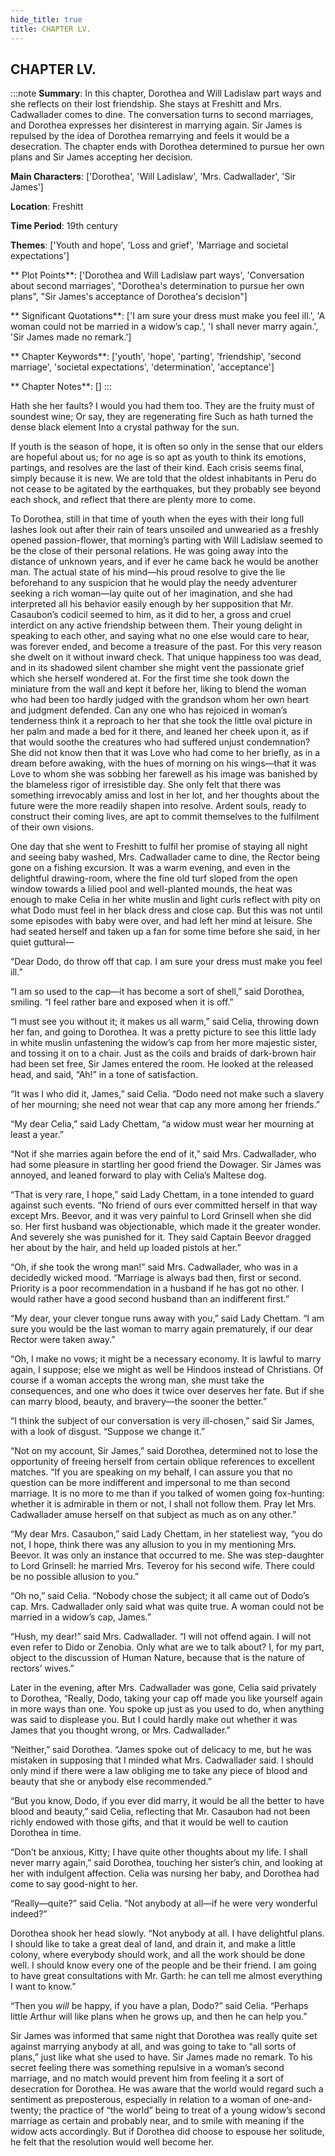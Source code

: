 ```yaml
---
hide_title: true
title: CHAPTER LV.
---
```

## CHAPTER LV.
:::note
**Summary**:
In this chapter, Dorothea and Will Ladislaw part ways and she reflects on their lost friendship. She stays at Freshitt and Mrs. Cadwallader comes to dine. The conversation turns to second marriages, and Dorothea expresses her disinterest in marrying again. Sir James is repulsed by the idea of Dorothea remarrying and feels it would be a desecration. The chapter ends with Dorothea determined to pursue her own plans and Sir James accepting her decision.

**Main Characters**:
['Dorothea', 'Will Ladislaw', 'Mrs. Cadwallader', 'Sir James']

**Location**:
Freshitt

**Time Period**:
19th century

**Themes**:
['Youth and hope', 'Loss and grief', 'Marriage and societal expectations']

** Plot Points**:
['Dorothea and Will Ladislaw part ways', 'Conversation about second marriages', "Dorothea's determination to pursue her own plans", "Sir James's acceptance of Dorothea's decision"]

** Significant Quotations**:
['I am sure your dress must make you feel ill.', 'A woman could not be married in a widow’s cap.', 'I shall never marry again.', 'Sir James made no remark.']

** Chapter Keywords**:
['youth', 'hope', 'parting', 'friendship', 'second marriage', 'societal expectations', 'determination', 'acceptance']

** Chapter Notes**:
[]
:::


Hath she her faults? I would you had them too. They are the fruity must of soundest wine; Or say, they are regenerating fire Such as hath turned the dense black element Into a crystal pathway for the sun. 

If youth is the season of hope, it is often so only in the sense that our elders are hopeful about us; for no age is so apt as youth to think its emotions, partings, and resolves are the last of their kind. Each crisis seems final, simply because it is new. We are told that the oldest inhabitants in Peru do not cease to be agitated by the earthquakes, but they probably see beyond each shock, and reflect that there are plenty more to come. 

To Dorothea, still in that time of youth when the eyes with their long full lashes look out after their rain of tears unsoiled and unwearied as a freshly opened passion-flower, that morning’s parting with Will Ladislaw seemed to be the close of their personal relations. He was going away into the distance of unknown years, and if ever he came back he would be another man. The actual state of his mind—his proud resolve to give the lie beforehand to any suspicion that he would play the needy adventurer seeking a rich woman—lay quite out of her imagination, and she had interpreted all his behavior easily enough by her supposition that Mr. Casaubon’s codicil seemed to him, as it did to her, a gross and cruel interdict on any active friendship between them. Their young delight in speaking to each other, and saying what no one else would care to hear, was forever ended, and become a treasure of the past. For this very reason she dwelt on it without inward check. That unique happiness too was dead, and in its shadowed silent chamber she might vent the passionate grief which she herself wondered at. For the first time she took down the miniature from the wall and kept it before her, liking to blend the woman who had been too hardly judged with the grandson whom her own heart and judgment defended. Can any one who has rejoiced in woman’s tenderness think it a reproach to her that she took the little oval picture in her palm and made a bed for it there, and leaned her cheek upon it, as if that would soothe the creatures who had suffered unjust condemnation? She did not know then that it was Love who had come to her briefly, as in a dream before awaking, with the hues of morning on his wings—that it was Love to whom she was sobbing her farewell as his image was banished by the blameless rigor of irresistible day. She only felt that there was something irrevocably amiss and lost in her lot, and her thoughts about the future were the more readily shapen into resolve. Ardent souls, ready to construct their coming lives, are apt to commit themselves to the fulfilment of their own visions. 

One day that she went to Freshitt to fulfil her promise of staying all night and seeing baby washed, Mrs. Cadwallader came to dine, the Rector being gone on a fishing excursion. It was a warm evening, and even in the delightful drawing-room, where the fine old turf sloped from the open window towards a lilied pool and well-planted mounds, the heat was enough to make Celia in her white muslin and light curls reflect with pity on what Dodo must feel in her black dress and close cap. But this was not until some episodes with baby were over, and had left her mind at leisure. She had seated herself and taken up a fan for some time before she said, in her quiet guttural— 

“Dear Dodo, do throw off that cap. I am sure your dress must make you feel ill.” 

“I am so used to the cap—it has become a sort of shell,” said Dorothea, smiling. “I feel rather bare and exposed when it is off.” 

“I must see you without it; it makes us all warm,” said Celia, throwing down her fan, and going to Dorothea. It was a pretty picture to see this little lady in white muslin unfastening the widow’s cap from her more majestic sister, and tossing it on to a chair. Just as the coils and braids of dark-brown hair had been set free, Sir James entered the room. He looked at the released head, and said, “Ah!” in a tone of satisfaction. 

“It was I who did it, James,” said Celia. “Dodo need not make such a slavery of her mourning; she need not wear that cap any more among her friends.” 

“My dear Celia,” said Lady Chettam, “a widow must wear her mourning at least a year.” 

“Not if she marries again before the end of it,” said Mrs. Cadwallader, who had some pleasure in startling her good friend the Dowager. Sir James was annoyed, and leaned forward to play with Celia’s Maltese dog. 

“That is very rare, I hope,” said Lady Chettam, in a tone intended to guard against such events. “No friend of ours ever committed herself in that way except Mrs. Beevor, and it was very painful to Lord Grinsell when she did so. Her first husband was objectionable, which made it the greater wonder. And severely she was punished for it. They said Captain Beevor dragged her about by the hair, and held up loaded pistols at her.” 

“Oh, if she took the wrong man!” said Mrs. Cadwallader, who was in a decidedly wicked mood. “Marriage is always bad then, first or second. Priority is a poor recommendation in a husband if he has got no other. I would rather have a good second husband than an indifferent first.” 

“My dear, your clever tongue runs away with you,” said Lady Chettam. “I am sure you would be the last woman to marry again prematurely, if our dear Rector were taken away.” 

“Oh, I make no vows; it might be a necessary economy. It is lawful to marry again, I suppose; else we might as well be Hindoos instead of Christians. Of course if a woman accepts the wrong man, she must take the consequences, and one who does it twice over deserves her fate. But if she can marry blood, beauty, and bravery—the sooner the better.” 

“I think the subject of our conversation is very ill-chosen,” said Sir James, with a look of disgust. “Suppose we change it.” 

“Not on my account, Sir James,” said Dorothea, determined not to lose the opportunity of freeing herself from certain oblique references to excellent matches. “If you are speaking on my behalf, I can assure you that no question can be more indifferent and impersonal to me than second marriage. It is no more to me than if you talked of women going fox-hunting: whether it is admirable in them or not, I shall not follow them. Pray let Mrs. Cadwallader amuse herself on that subject as much as on any other.” 

“My dear Mrs. Casaubon,” said Lady Chettam, in her stateliest way, “you do not, I hope, think there was any allusion to you in my mentioning Mrs. Beevor. It was only an instance that occurred to me. She was step-daughter to Lord Grinsell: he married Mrs. Teveroy for his second wife. There could be no possible allusion to you.” 

“Oh no,” said Celia. “Nobody chose the subject; it all came out of Dodo’s cap. Mrs. Cadwallader only said what was quite true. A woman could not be married in a widow’s cap, James.” 

“Hush, my dear!” said Mrs. Cadwallader. “I will not offend again. I will not even refer to Dido or Zenobia. Only what are we to talk about? I, for my part, object to the discussion of Human Nature, because that is the nature of rectors’ wives.” 

Later in the evening, after Mrs. Cadwallader was gone, Celia said privately to Dorothea, “Really, Dodo, taking your cap off made you like yourself again in more ways than one. You spoke up just as you used to do, when anything was said to displease you. But I could hardly make out whether it was James that you thought wrong, or Mrs. Cadwallader.” 

“Neither,” said Dorothea. “James spoke out of delicacy to me, but he was mistaken in supposing that I minded what Mrs. Cadwallader said. I should only mind if there were a law obliging me to take any piece of blood and beauty that she or anybody else recommended.” 

“But you know, Dodo, if you ever did marry, it would be all the better to have blood and beauty,” said Celia, reflecting that Mr. Casaubon had not been richly endowed with those gifts, and that it would be well to caution Dorothea in time. 

“Don’t be anxious, Kitty; I have quite other thoughts about my life. I shall never marry again,” said Dorothea, touching her sister’s chin, and looking at her with indulgent affection. Celia was nursing her baby, and Dorothea had come to say good-night to her. 

“Really—quite?” said Celia. “Not anybody at all—if he were very wonderful indeed?” 

Dorothea shook her head slowly. “Not anybody at all. I have delightful plans. I should like to take a great deal of land, and drain it, and make a little colony, where everybody should work, and all the work should be done well. I should know every one of the people and be their friend. I am going to have great consultations with Mr. Garth: he can tell me almost everything I want to know.” 

“Then you _will_ be happy, if you have a plan, Dodo?” said Celia. “Perhaps little Arthur will like plans when he grows up, and then he can help you.” 

Sir James was informed that same night that Dorothea was really quite set against marrying anybody at all, and was going to take to “all sorts of plans,” just like what she used to have. Sir James made no remark. To his secret feeling there was something repulsive in a woman’s second marriage, and no match would prevent him from feeling it a sort of desecration for Dorothea. He was aware that the world would regard such a sentiment as preposterous, especially in relation to a woman of one-and-twenty; the practice of “the world” being to treat of a young widow’s second marriage as certain and probably near, and to smile with meaning if the widow acts accordingly. But if Dorothea did choose to espouse her solitude, he felt that the resolution would well become her. 

